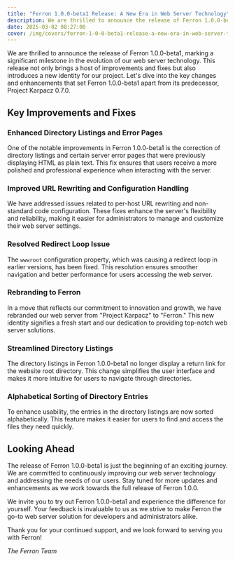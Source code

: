 ```yaml
---
title: "Ferron 1.0.0-beta1 Release: A New Era in Web Server Technology"
description: We are thrilled to announce the release of Ferron 1.0.0-beta1, marking a significant milestone in the evolution of our web server technology.
date: 2025-03-02 08:27:00
cover: /img/covers/ferron-1-0-0-beta1-release-a-new-era-in-web-server-technology.png
---
```


We are thrilled to announce the release of Ferron 1.0.0-beta1, marking a significant milestone in the evolution of our web server technology. This release not only brings a host of improvements and fixes but also introduces a new identity for our project. Let's dive into the key changes and enhancements that set Ferron 1.0.0-beta1 apart from its predecessor, Project Karpacz 0.7.0.

## Key Improvements and Fixes

### Enhanced Directory Listings and Error Pages

One of the notable improvements in Ferron 1.0.0-beta1 is the correction of directory listings and certain server error pages that were previously displaying HTML as plain text. This fix ensures that users receive a more polished and professional experience when interacting with the server.

### Improved URL Rewriting and Configuration Handling

We have addressed issues related to per-host URL rewriting and non-standard code configuration. These fixes enhance the server's flexibility and reliability, making it easier for administrators to manage and customize their web server settings.

### Resolved Redirect Loop Issue

The `wwwroot` configuration property, which was causing a redirect loop in earlier versions, has been fixed. This resolution ensures smoother navigation and better performance for users accessing the web server.

### Rebranding to Ferron

In a move that reflects our commitment to innovation and growth, we have rebranded our web server from "Project Karpacz" to "Ferron." This new identity signifies a fresh start and our dedication to providing top-notch web server solutions.

### Streamlined Directory Listings

The directory listings in Ferron 1.0.0-beta1 no longer display a return link for the website root directory. This change simplifies the user interface and makes it more intuitive for users to navigate through directories.

### Alphabetical Sorting of Directory Entries

To enhance usability, the entries in the directory listings are now sorted alphabetically. This feature makes it easier for users to find and access the files they need quickly.

## Looking Ahead

The release of Ferron 1.0.0-beta1 is just the beginning of an exciting journey. We are committed to continuously improving our web server technology and addressing the needs of our users. Stay tuned for more updates and enhancements as we work towards the full release of Ferron 1.0.0.

We invite you to try out Ferron 1.0.0-beta1 and experience the difference for yourself. Your feedback is invaluable to us as we strive to make Ferron the go-to web server solution for developers and administrators alike.

Thank you for your continued support, and we look forward to serving you with Ferron!

*The Ferron Team*